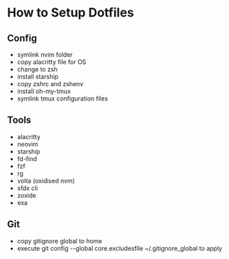 # How to Setup Dotfiles

## Config 

* symlink nvim folder
* copy alacritty file for OS
* change to zsh
* install starship
* copy zshrc and zshenv
* install oh-my-tmux
* symlink tmux configuration files

## Tools 

* alacritty
* neovim
* starship
* fd-find
* fzf
* rg
* volta (oxidised nvm)
* sfdx cli
* zoxide
* exa



## Git
* copy gitignore global to home
* execute git config --global core.excludesfile ~/.gitignore_global to apply

